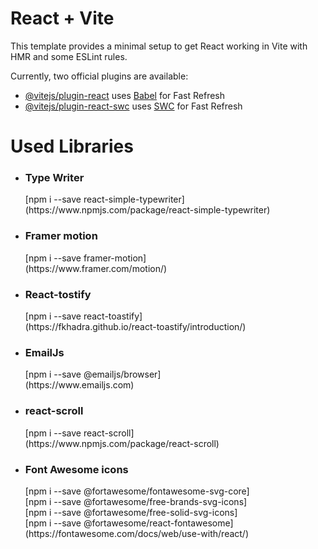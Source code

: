 # React + Vite

This template provides a minimal setup to get React working in Vite with HMR and some ESLint rules.

Currently, two official plugins are available:

- [@vitejs/plugin-react](https://github.com/vitejs/vite-plugin-react/blob/main/packages/plugin-react/README.md) uses [Babel](https://babeljs.io/) for Fast Refresh
- [@vitejs/plugin-react-swc](https://github.com/vitejs/vite-plugin-react-swc) uses [SWC](https://swc.rs/) for Fast Refresh

# Used Libraries 

- <h3>Type Writer</h3>  
  [npm i --save react-simple-typewriter] <br/>
  (https://www.npmjs.com/package/react-simple-typewriter)

- <h3>Framer motion</h3>  
  [npm i --save framer-motion] <br/>
  (https://www.framer.com/motion/)


- <h3>React-tostify</h3> 
  [npm i --save react-toastify] <br/>
  (https://fkhadra.github.io/react-toastify/introduction/)


- <h3>EmailJs</h3>
  [npm i --save @emailjs/browser] <br/>
  (https://www.emailjs.com)


- <h3>react-scroll</h3>
  [npm i --save react-scroll] <br/>
  (https://www.npmjs.com/package/react-scroll)

- <h3>Font Awesome icons</h3> 
   [npm i --save @fortawesome/fontawesome-svg-core]
  <br/>[npm i --save @fortawesome/free-brands-svg-icons]
  <br/>[npm i --save @fortawesome/free-solid-svg-icons]
  <br/> [npm i --save @fortawesome/react-fontawesome]<br/>
  (https://fontawesome.com/docs/web/use-with/react/)

